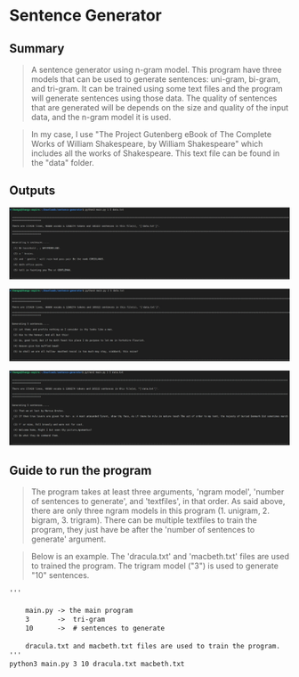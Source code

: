 # Sentence Generator

## Summary
> A sentence generator using n-gram model. This program have three models that can be used to generate sentences: uni-gram, bi-gram, and tri-gram. It can be trained using some text files and the program will generate sentences using those data. The quality of sentences that are generated will be depends on the size and quality of the input data, and the n-gram model it is used.    

> In my case, I use "The Project Gutenberg eBook of The Complete Works of William Shakespeare, by William Shakespeare" which includes all the works of Shakespeare. This text file can be found in the "data" folder.

## Outputs

![uni-gram output screenshot](./screen-shots/unigram.jpg?raw=true "uni-gram output")

![bi-gram output screenshot](./screen-shots/bigram.jpg?raw=true "uni-gram output")

![tri-gram output screenshot](./screen-shots/trigram.jpg?raw=true "tri-gram output")

## Guide to run the program

> The program takes at least three arguments, 'ngram model', 'number of sentences to generate', and 'textfiles', in that order. As said above, there are only three ngram models in this program (1. unigram, 2. bigram, 3. trigram). There can be multiple textfiles to train the program, they just have be after the 'number of sentences to generate' argument.   

> Below is an example. The 'dracula.txt' and 'macbeth.txt' files are used to trained the program. The trigram model ("3") is used to generate "10" sentences. 

```
'''

    main.py -> the main program
    3       ->  tri-gram
    10      ->  # sentences to generate
    
    dracula.txt and macbeth.txt files are used to train the program.
'''
python3 main.py 3 10 dracula.txt macbeth.txt
```